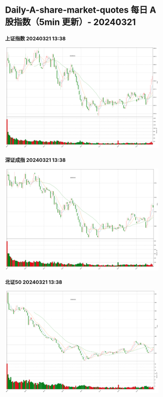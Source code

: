 
# Daily-A-share-market-quotes 每日 A 股指数（5min 更新）- 20240321

### 上证指数 20240321 13:38
![](./fig/2024/3/20240321-sh000001.png)

### 深证成指 20240321 13:38
![](./fig/2024/3/20240321-sz399001.png)

### 北证50 20240321 13:38
![](./fig/2024/3/20240321-bj899050.png)
